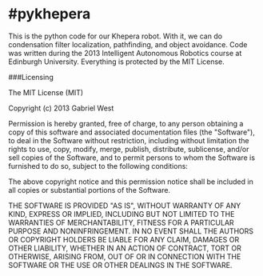 #pykhepera
=========

This is the python code for our Khepera robot. With it, we can do condensation filter localization, pathfinding, and object avoidance. Code was written during the 2013 Intelligent Autonomous Robotics course at Edinburgh University. Everything is protected by the MIT License. 


###Licensing

The MIT License (MIT)

Copyright (c) 2013 Gabriel West

Permission is hereby granted, free of charge, to any person obtaining a copy
of this software and associated documentation files (the "Software"), to deal
in the Software without restriction, including without limitation the rights
to use, copy, modify, merge, publish, distribute, sublicense, and/or sell
copies of the Software, and to permit persons to whom the Software is
furnished to do so, subject to the following conditions:

The above copyright notice and this permission notice shall be included in
all copies or substantial portions of the Software.

THE SOFTWARE IS PROVIDED "AS IS", WITHOUT WARRANTY OF ANY KIND, EXPRESS OR
IMPLIED, INCLUDING BUT NOT LIMITED TO THE WARRANTIES OF MERCHANTABILITY,
FITNESS FOR A PARTICULAR PURPOSE AND NONINFRINGEMENT. IN NO EVENT SHALL THE
AUTHORS OR COPYRIGHT HOLDERS BE LIABLE FOR ANY CLAIM, DAMAGES OR OTHER
LIABILITY, WHETHER IN AN ACTION OF CONTRACT, TORT OR OTHERWISE, ARISING FROM,
OUT OF OR IN CONNECTION WITH THE SOFTWARE OR THE USE OR OTHER DEALINGS IN
THE SOFTWARE.
